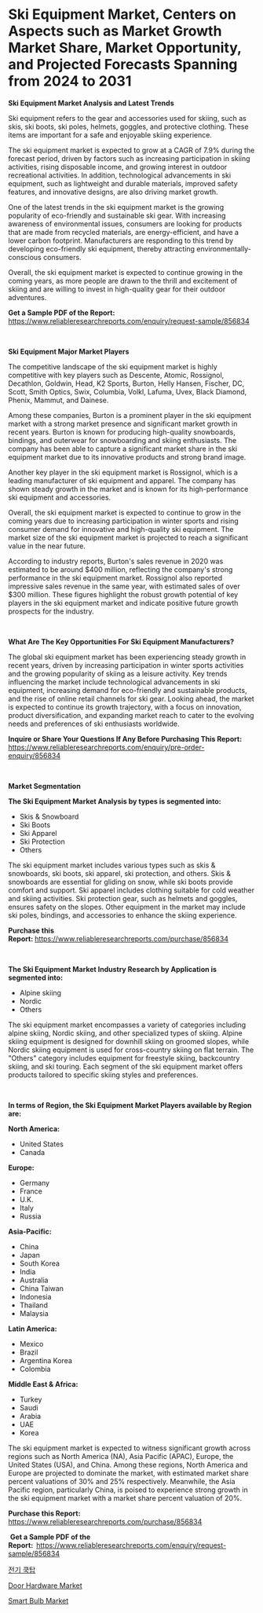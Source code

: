 <p><h1>Ski Equipment Market, Centers on Aspects such as Market Growth Market Share, Market Opportunity, and Projected Forecasts Spanning from 2024 to 2031</h1></p><p><strong>Ski Equipment Market Analysis and Latest Trends</strong></p>
<p><p>Ski equipment refers to the gear and accessories used for skiing, such as skis, ski boots, ski poles, helmets, goggles, and protective clothing. These items are important for a safe and enjoyable skiing experience.</p><p>The ski equipment market is expected to grow at a CAGR of 7.9% during the forecast period, driven by factors such as increasing participation in skiing activities, rising disposable income, and growing interest in outdoor recreational activities. In addition, technological advancements in ski equipment, such as lightweight and durable materials, improved safety features, and innovative designs, are also driving market growth.</p><p>One of the latest trends in the ski equipment market is the growing popularity of eco-friendly and sustainable ski gear. With increasing awareness of environmental issues, consumers are looking for products that are made from recycled materials, are energy-efficient, and have a lower carbon footprint. Manufacturers are responding to this trend by developing eco-friendly ski equipment, thereby attracting environmentally-conscious consumers.</p><p>Overall, the ski equipment market is expected to continue growing in the coming years, as more people are drawn to the thrill and excitement of skiing and are willing to invest in high-quality gear for their outdoor adventures.</p></p>
<p><strong>Get a Sample PDF of the Report:&nbsp;</strong> <a href="https://www.reliableresearchreports.com/enquiry/request-sample/856834">https://www.reliableresearchreports.com/enquiry/request-sample/856834</a></p>
<p>&nbsp;</p>
<p><strong>Ski Equipment Major Market Players</strong></p>
<p><p>The competitive landscape of the ski equipment market is highly competitive with key players such as Descente, Atomic, Rossignol, Decathlon, Goldwin, Head, K2 Sports, Burton, Helly Hansen, Fischer, DC, Scott, Smith Optics, Swix, Columbia, Volkl, Lafuma, Uvex, Black Diamond, Phenix, Mammut, and Dainese.</p><p>Among these companies, Burton is a prominent player in the ski equipment market with a strong market presence and significant market growth in recent years. Burton is known for producing high-quality snowboards, bindings, and outerwear for snowboarding and skiing enthusiasts. The company has been able to capture a significant market share in the ski equipment market due to its innovative products and strong brand image.</p><p>Another key player in the ski equipment market is Rossignol, which is a leading manufacturer of ski equipment and apparel. The company has shown steady growth in the market and is known for its high-performance ski equipment and accessories.</p><p>Overall, the ski equipment market is expected to continue to grow in the coming years due to increasing participation in winter sports and rising consumer demand for innovative and high-quality ski equipment. The market size of the ski equipment market is projected to reach a significant value in the near future.</p><p>According to industry reports, Burton's sales revenue in 2020 was estimated to be around $400 million, reflecting the company's strong performance in the ski equipment market. Rossignol also reported impressive sales revenue in the same year, with estimated sales of over $300 million. These figures highlight the robust growth potential of key players in the ski equipment market and indicate positive future growth prospects for the industry.</p></p>
<p>&nbsp;</p>
<p><strong>What Are The Key Opportunities For Ski Equipment Manufacturers?</strong></p>
<p><p>The global ski equipment market has been experiencing steady growth in recent years, driven by increasing participation in winter sports activities and the growing popularity of skiing as a leisure activity. Key trends influencing the market include technological advancements in ski equipment, increasing demand for eco-friendly and sustainable products, and the rise of online retail channels for ski gear. Looking ahead, the market is expected to continue its growth trajectory, with a focus on innovation, product diversification, and expanding market reach to cater to the evolving needs and preferences of ski enthusiasts worldwide.</p></p>
<p><strong>Inquire or Share Your Questions If Any Before Purchasing This Report:</strong> <a href="https://www.reliableresearchreports.com/enquiry/pre-order-enquiry/856834">https://www.reliableresearchreports.com/enquiry/pre-order-enquiry/856834</a></p>
<p>&nbsp;</p>
<p><strong>Market Segmentation</strong></p>
<p><strong>The Ski Equipment Market Analysis by types is segmented into:</strong></p>
<p><ul><li>Skis & Snowboard</li><li>Ski Boots</li><li>Ski Apparel</li><li>Ski Protection</li><li>Others</li></ul></p>
<p><p>The ski equipment market includes various types such as skis & snowboards, ski boots, ski apparel, ski protection, and others. Skis & snowboards are essential for gliding on snow, while ski boots provide comfort and support. Ski apparel includes clothing suitable for cold weather and skiing activities. Ski protection gear, such as helmets and goggles, ensures safety on the slopes. Other equipment in the market may include ski poles, bindings, and accessories to enhance the skiing experience.</p></p>
<p><strong>Purchase this Report:&nbsp;</strong><a href="https://www.reliableresearchreports.com/purchase/856834">https://www.reliableresearchreports.com/purchase/856834</a></p>
<p>&nbsp;</p>
<p><strong>The Ski Equipment Market Industry Research by Application is segmented into:</strong></p>
<p><ul><li>Alpine skiing</li><li>Nordic</li><li>Others</li></ul></p>
<p><p>The ski equipment market encompasses a variety of categories including alpine skiing, Nordic skiing, and other specialized types of skiing. Alpine skiing equipment is designed for downhill skiing on groomed slopes, while Nordic skiing equipment is used for cross-country skiing on flat terrain. The "Others" category includes equipment for freestyle skiing, backcountry skiing, and ski touring. Each segment of the ski equipment market offers products tailored to specific skiing styles and preferences.</p></p>
<p>&nbsp;</p>
<p><strong>In terms of Region, the Ski Equipment Market Players available by Region are:</strong></p>
<p>
    <p> <strong> North America: </strong>
        <ul>
            <li>United States</li>
            <li>Canada</li>
        </ul>
        </p> 
    <p> <strong> Europe: </strong>
        <ul>
            <li>Germany</li>
            <li>France</li>
            <li>U.K.</li>
            <li>Italy</li>
            <li>Russia</li>
        </ul>
        </p> 
    <p> <strong> Asia-Pacific: </strong>
        <ul>
            <li>China</li>
            <li>Japan</li>
            <li>South Korea</li>
            <li>India</li>
            <li>Australia</li>
            <li>China Taiwan</li>
            <li>Indonesia</li>
            <li>Thailand</li>
            <li>Malaysia</li>
        </ul>
        </p> 
    <p> <strong> Latin America: </strong>
        <ul>
            <li>Mexico</li>
            <li>Brazil</li>
            <li>Argentina Korea</li>
            <li>Colombia</li>
        </ul>
        </p> 
    <p> <strong> Middle East & Africa: </strong>
        <ul>
            <li>Turkey</li>
            <li>Saudi</li>
            <li>Arabia</li>
            <li>UAE</li>
            <li>Korea</li>
        </ul>
    </p>
    </p>
<p><p>The ski equipment market is expected to witness significant growth across regions such as North America (NA), Asia Pacific (APAC), Europe, the United States (USA), and China. Among these regions, North America and Europe are projected to dominate the market, with estimated market share percent valuations of 30% and 25% respectively. Meanwhile, the Asia Pacific region, particularly China, is poised to experience strong growth in the ski equipment market with a market share percent valuation of 20%.</p></p>
<p><strong>Purchase this Report: </strong><a href="https://www.reliableresearchreports.com/purchase/856834">https://www.reliableresearchreports.com/purchase/856834</a></p>
<p>&nbsp;<strong>Get a Sample PDF of the Report:&nbsp;&nbsp;</strong><a href="https://www.reliableresearchreports.com/enquiry/request-sample/856834">https://www.reliableresearchreports.com/enquiry/request-sample/856834</a></p>
<p><strong></strong></p>
<p><p><a href="https://medium.com/@waynegibson1959/%EC%A0%84%EA%B8%B0-%EC%BF%A1%ED%83%91-%EC%8B%9C%EC%9E%A5-%EB%B3%B4%EA%B3%A0%EC%84%9C%EB%8A%94-%EC%9D%B4-%EC%8B%9C%EC%9E%A5%EC%9D%98-%EC%B5%9C%EC%8B%A0-%ED%8A%B8%EB%A0%8C%EB%93%9C%EC%99%80-%EC%84%B1%EC%9E%A5-%EA%B8%B0%ED%9A%8C%EB%A5%BC-%EB%B0%9D%ED%98%80%EC%A4%8D%EB%8B%88%EB%8B%A4-efb63ef3375a">전기 쿡탑</a></p><p><a href="https://github.com/dimitrishawkinswaynenp91rgz/Market-Research-Report-List-1/blob/main/door-hardware-market.md">Door Hardware Market</a></p><p><a href="https://github.com/changoleonlaverguenzanoexiste/Market-Research-Report-List-2/blob/main/smart-bulb-market.md">Smart Bulb Market</a></p></p>